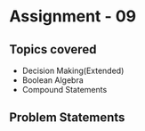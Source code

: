 # Assignment - 09

## Topics covered

- Decision Making(Extended)
- Boolean Algebra
- Compound Statements


## Problem Statements

